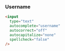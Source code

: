 ### Username

```html
<input
  type="text"
  autocomplete="username"
  autocorrect="off"
  autocapitalize="none"
  spellcheck="false"
/>
```
